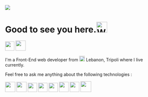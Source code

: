 <img src = "https://lh3.googleusercontent.com/wHU3x6nG20okBwRrqTsPdmJJwCkRBmf_PwVhU5hvMKPTShkgtpK6_k-VroLaEG_e27RGswBLBEGF1JdFWgzMScWbWhjB8evuBE8DCQO1opD4OIyp6xGogTO6kOeU66O-R9PvVFqVO-ixlpHRaMVsBLjRFJxFzm_YfRCbMKfIWgWUEa7qOrUSK8AfyR46TnyRp2Ik9N9nkZAwk0Tic5rJL5PEPtjwJy_Ek4V6OYT7DnKuKBLg1cuqVwTphxUhK1oTxi2IN8h80QkKkPEsSNfT80jc53_lvv04zZCoANBTfiWnz6z9HP2YBxwpKdN1y66zCx-uyK4pdO0ZYdXSO9Op2xa4YZGH5PsGo2fieT5KLlMAuJokVftab6UgEsxU4LliJjXhHzSyC1Ml3N8WZYGwFOLAVaHNTRmCeCW3HkuoklS-o5NpSRISd7OmBKdSN-rn5-nTgCDcutcAm0b-mqU4EZPOAE0w-0DNLGBODPqQ_IkSUE8GPwsS8JSqv5PhbIMCs2k-yeGcbJWl3hwbBJsQ1HKqV0b0Q6Tq8vA6pBarxQ1nzarp0mav7-ZJn_lDrvgo7nXhSmpVy_j9xa05tirAYVKPb4gf1N8BzAwJCBYGAew36eZ5UB-Lj0aVnEZHqtJMn2o_5ik3mhD2h6k6pTsSGi0sR4yF-QGk7vG8QvRnHsKfZNAdlI4j1OhxCE-fafpoeSFkUDKGGj03VkflEX5tuw=w1330-h749-no?authuser=0" >

# Good to see you here.<img src="https://emoji.gg/assets/emoji/6852-wsg.gif" width="35px" alt="WSG">
<a href="https://www.linkedin.com/in/hiba-abdel-karim/" title="linkedin"><img src="https://pics.freeicons.io/uploads/icons/png/545912701530099617-512.png" width="30" height="30"></a> <a href="https://codepen.io/harkibit" title="codepen"><img src="https://pics.freeicons.io/uploads/icons/png/4672731991530099609-512.png" width="33" height="33"></a>

I'm a Front-End web developer from <img src="https://pics.freeicons.io/uploads/icons/png/11587799771536064887-512.png" width="18" height="18"> Lebanon, Tripoli where I live currently.



Feel free to ask me anything about the following technologies :

<img src="https://pics.freeicons.io/uploads/icons/png/20167174151551942641-512.png" width="33" height="33"> <img src="https://pics.freeicons.io/uploads/icons/png/21088442871540553614-512.png" width="33" height="33"> <img src="https://pics.freeicons.io/uploads/icons/png/21337745421536211768-512.png" width="30" height="30"> <img src="https://pics.freeicons.io/uploads/icons/png/14072054271548141949-512.png" width="30" height="30">  <img src="https://pics.freeicons.io/uploads/icons/png/6655067911551942823-512.png" width="30" height="30">  <img src="https://pics.freeicons.io/uploads/icons/png/19681752361536207300-512.png" width="31" height="33"> <img src="https://material-ui.com/static/logo.png" width="31" height="33"> <img src="https://pics.freeicons.io/uploads/icons/png/6714929121551953707-512.png" width="35" height="35">
